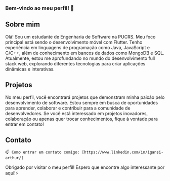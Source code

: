 ### Bem-vindo ao meu perfil! 👋
## Sobre mim

Olá! Sou um estudante de Engenharia de Software na PUCRS. Meu foco principal está sendo o desenvolvimento móvel com Flutter. Tenho experiência em linguagens de programação como Java, JavaScript e C/C++, além de conhecimento em bancos de dados como MongoDB e SQL. Atualmente, estou me aprofundando no mundo do desenvolvimento full stack web, explorando diferentes tecnologias para criar aplicações dinâmicas e interativas.

## Projetos

No meu perfil, você encontrará projetos que demonstram minha paixão pelo desenvolvimento de software. Estou sempre em busca de oportunidades para aprender, colaborar e contribuir para a comunidade de desenvolvedores. Se você está interessado em projetos inovadores, colaboração ou apenas quer trocar conhecimentos, fique à vontade para entrar em contato!

## Contato

    📫 Como entrar em contato comigo: [https://www.linkedin.com/in/igansi-arthur/]

Obrigado por visitar o meu perfil! Espero que encontre algo interessante por aqui!⚡

<!--
**kaitowing/kaitowing** is a ✨ _special_ ✨ repository because its `README.md` (this file) appears on your GitHub profile.

Here are some ideas to get you started:

- 🔭 I’m currently working on ...
- 🌱 I’m currently learning ...
- 👯 I’m looking to collaborate on ...
- 🤔 I’m looking for help with ...
- 💬 Ask me about ...
- 📫 How to reach me: ...
- ⚡ Fun fact: ...
-->
